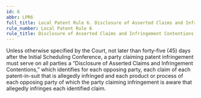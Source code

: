 ```yaml
---
id: 6
abbr: LPR6
full_title: Local Patent Rule 6. Disclosure of Asserted Claims and Infringement Contentions
rule_number: Local Patent Rule 6
rule_title: Disclosure of Asserted Claims and Infringement Contentions
---
```


Unless otherwise specified by the Court, not later than forty-five (45) days after the Initial
Scheduling Conference, a party claiming patent infringement must serve on all parties a “Disclosure
of Asserted Claims and Infringement Contentions,” which identifies for each opposing party, each
claim of each patent-in-suit that is allegedly infringed and each product or process of each opposing
party of which the party claiming infringement is aware that allegedly infringes each identified claim.